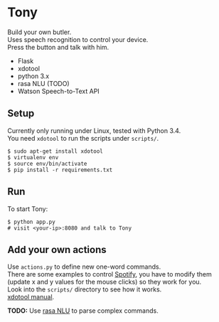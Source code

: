 # Tony

Build your own butler.  
Uses speech recognition to control your device.  
Press the button and talk with him.

- Flask
- xdotool
- python 3.x
- rasa NLU (TODO)
- Watson Speech-to-Text API

## Setup

Currently only running under Linux, tested with Python 3.4.  
You need `xdotool` to run the scripts under `scripts/`.

    $ sudo apt-get install xdotool
    $ virtualenv env
    $ source env/bin/activate
    $ pip install -r requirements.txt

## Run

To start Tony:

    $ python app.py
    # visit <your-ip>:8080 and talk to Tony

## Add your own actions

Use `actions.py` to define new one-word commands.  
There are some examples to control [Spotify](https://github.com/samuelantonioli/spotify-for-linux),
you have to modify them (update x and y values for the mouse clicks) so they work for you.  
Look into the `scripts/` directory to see how it works.  
[xdotool manual](http://www.semicomplete.com/projects/xdotool/xdotool.xhtml).  

**TODO:** Use [rasa NLU](https://github.com/golastmile/rasa_nlu) to parse complex commands.
